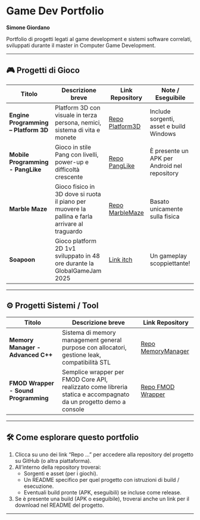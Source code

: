 # Game Dev Portfolio  
**Simone Giordano**  

Portfolio di progetti legati al game development e sistemi software correlati, sviluppati durante il master in Computer Game Development.    

---

## 🎮 Progetti di Gioco

| Titolo | Descrizione breve | Link Repository | Note / Eseguibile |
|---|---|---|---|
| **Engine Programming – Platform 3D** | Platform 3D con visuale in terza persona, nemici, sistema di vita e monete | [Repo Platform3D](https://github.com/SimoneGiordano02/Platform3D) | Include sorgenti, asset e build Windows |
| **Mobile Programming - PangLike** | Gioco in stile Pang con livelli, power-up e difficoltà crescente | [Repo PangLike](https://github.com/SimoneGiordano02/Pang-like_Mobile) | È presente un APK per Android nel repository |
| **Marble Maze** | Gioco fisico in 3D dove si ruota il piano per muovere la pallina e farla arrivare al traguardo | [Repo MarbleMaze](https://github.com/SimoneGiordano02/Marble_Maze) | Basato unicamente sulla fisica |
| **Soapoon** | Gioco platform 2D 1v1 sviluppato in 48 ore durante la GlobalGameJam 2025 | [Link itch](https://mickael-ordine.itch.io/soapoon) | Un gameplay scoppiettante! |


---

## ⚙️ Progetti Sistemi / Tool

| Titolo | Descrizione breve | Link Repository |
|---|---|---|
| **Memory Manager - Advanced C++** | Sistema di memory management general purpose con allocatori, gestione leak, compatibilità STL | [Repo MemoryManager](https://github.com/SimoneGiordano02/Memory_Manager-Advanced_C-) |
| **FMOD Wrapper - Sound Programming** | Semplice wrapper per FMOD Core API, realizzato come libreria statica e accompagnato da un progetto demo a console | [Repo FMOD Wrapper](https://github.com/SimoneGiordano02/FMOD_Wrapper) |
---

## 🛠️ Come esplorare questo portfolio

1. Clicca su uno dei link “Repo …” per accedere alla repository del progetto su GitHub (o altra piattaforma).  
2. All’interno della repository troverai:  
   - Sorgenti e asset (per i giochi).  
   - Un README specifico per quel progetto con istruzioni di build / esecuzione.  
   - Eventuali build pronte (APK, eseguibili) se incluse come release.  
3. Se è presente una build (APK o eseguibile), troverai anche un link per il download nel README del progetto.  

---




